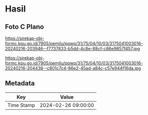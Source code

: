 # Hasil

## Foto C Plano

https://sirekap-obj-formc.kpu.go.id/7905/pemilu/ppwp/31/75/04/10/03/3175041003016-20240216-203946--f7737833-b5dd-4c8e-88cf-c86e9857f457.jpg

https://sirekap-obj-formc.kpu.go.id/7905/pemilu/ppwp/31/75/04/10/03/3175041003016-20240216-204438--c801c7c4-86e2-45ad-a84c-c57e944f16da.jpg


## Metadata

| Key        | Value               |
| ---------- | ------------------- |
| Time Stamp | 2024-02-26 09:00:00 |



